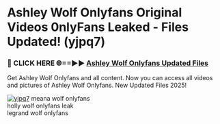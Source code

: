 # Ashley Wolf Onlyfans Original Videos 0nlyFans Leaked - Files Updated! (yjpq7)

<h3>🔴 CLICK HERE 🌐==►► <a href="https://tinyurl.com/x26r9saj" rel="nofollow">Ashley Wolf Onlyfans Updated Files</a></h3>

Get Ashley Wolf Onlyfans and all content. Now you can access all videos and pictures of Ashley Wolf Onlyfans. New Updated Files 2025!

[![yjpq7](https://i.imgur.com/LkgZPqh.gif)](https://tinyurl.com/x26r9saj)
meana wolf onlyfans<br>
holly wolf onlyfans leak<br>
legrand wolf onlyfans